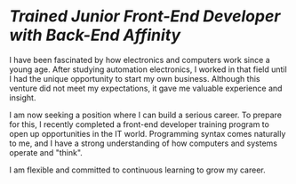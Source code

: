 *Trained Junior Front-End Developer with Back-End Affinity* 
===========================================================
 
I have been fascinated by how electronics and computers work since a young age. 
After studying automation electronics, I worked in that field until I had the unique opportunity to start my own business. 
Although this venture did not meet my expectations, it gave me valuable experience and insight. 
 
I am now seeking a position where I can build a serious career. 
To prepare for this, I recently completed a front-end developer training program to open up opportunities in the IT world. 
Programming syntax comes naturally to me, and I have a strong understanding of how computers and systems operate and "think". 
 
I am flexible and committed to continuous learning to grow my career.
